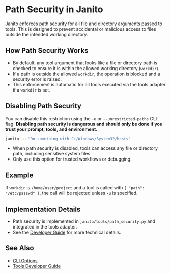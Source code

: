 # Path Security in Janito

Janito enforces path security for all file and directory arguments passed to tools. This is designed to prevent accidental or malicious access to files outside the intended working directory.

## How Path Security Works
- By default, any tool argument that looks like a file or directory path is checked to ensure it is within the allowed working directory (`workdir`).
- If a path is outside the allowed `workdir`, the operation is blocked and a security error is raised.
- This enforcement is automatic for all tools executed via the tools adapter if a `workdir` is set.

## Disabling Path Security
You can disable this restriction using the `-u` or `--unrestricted-paths` CLI flag. **Disabling path security is dangerous and should only be done if you trust your prompt, tools, and environment.**

```sh
janito -u "Do something with C:/Windows/System32/hosts"
```

- When path security is disabled, tools can access any file or directory path, including sensitive system files.
- Only use this option for trusted workflows or debugging.

## Example
If `workdir` is `/home/user/project` and a tool is called with `{ "path": "/etc/passwd" }`, the call will be rejected unless `-u` is specified.

## Implementation Details
- Path security is implemented in `janito/tools/path_security.py` and integrated in the tools adapter.
- See the [Developer Guide](guides/tools-developer-guide.md) for more technical details.

## See Also
- [CLI Options](reference/cli-options.md)
- [Tools Developer Guide](guides/tools-developer-guide.md)
